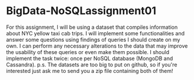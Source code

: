 # BigData-NoSQLassignment01
For this assignment, I will be using a dataset that compiles information about NYC yellow taxi cab trips. I will implement some functionalities and answer some questions using findings of queries I should create on my own. 
I can perform any necessary alterations to the data that may improve the usability of these queries or even make them possible. I should implement the task
twice: once per NoSQL database (MongoDB and Cassandra).
p.s. The datasets are too big to put on github, so if you're interested just ask me to send you a zip file containing both of them!
